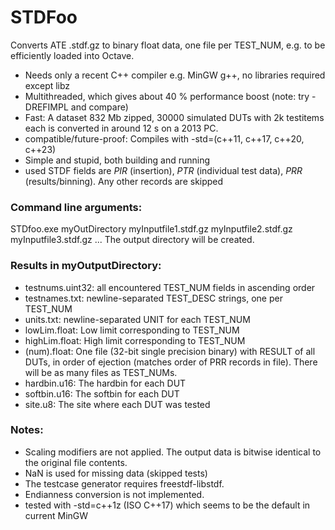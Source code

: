 # STDFoo
Converts ATE .stdf.gz to binary float data, one file per TEST_NUM, e.g. to be efficiently loaded into Octave.

* Needs only a recent C++ compiler e.g. MinGW g++, no libraries required except libz 
* Multithreaded, which gives about 40 % performance boost (note: try -DREFIMPL and compare)
* Fast: A dataset 832 Mb zipped, 30000 simulated DUTs with 2k testitems each is converted in around 12 s on a 2013 PC.
* compatible/future-proof: Compiles with -std=(c++11, c++17, c++20, c++23)
* Simple and stupid, both building and running 
* used STDF fields are *PIR* (insertion), *PTR* (individual test data), *PRR* (results/binning). Any other records are skipped

### Command line arguments: 
STDfoo.exe myOutDirectory myInputfile1.stdf.gz myInputfile2.stdf.gz myInputfile3.stdf.gz ...
The output directory will be created.

### Results in myOutputDirectory:
* testnums.uint32: all encountered TEST_NUM fields in ascending order
* testnames.txt: newline-separated TEST_DESC strings, one per TEST_NUM
* units.txt: newline-separated UNIT for each TEST_NUM
* lowLim.float: Low limit corresponding to TEST_NUM 
* highLim.float: High limit corresponding to TEST_NUM
* (num).float: One file (32-bit single precision binary) with RESULT of all DUTs, in order of ejection (matches order of PRR records in file). There will be as many files as TEST_NUMs.
* hardbin.u16: The hardbin for each DUT
* softbin.u16: The softbin for each DUT
* site.u8: The site where each DUT was tested

### Notes: 
- Scaling modifiers are not applied. The output data is bitwise identical to the original file contents.
- NaN is used for missing data (skipped tests)
- The testcase generator requires freestdf-libstdf.
- Endianness conversion is not implemented.
- tested with -std=c++1z (ISO C++17) which seems to be the default in current MinGW
